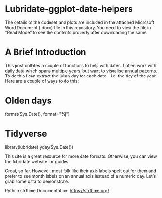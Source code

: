 # Lubridate-ggplot-date-helpers

The details of the codeset and plots are included in the attached Microsoft Word Document (.docx) file in this repository. 
You need to view the file in "Read Mode" to see the contents properly after downloading the same.

A Brief Introduction
=====================
This post collates a couple of functions to help with dates. I often work with daily data which spans multiple years, but want to visualise annual patterns. To do this I can extract the julian day for each date – i.e. the day of the year. Here are a couple of ways to do this:

# Olden days
format(Sys.Date(), format="%j")

# Tidyverse
library(lubridate)
yday(Sys.Date())

This site is a great resource for more date formats. Otherwise, you can view the lubridate website for guides.

Great, so far. However, most folk like their axis labels spelt out for them and prefer to see month labels on an annual axis instead of a numeric day. Let’s grab some data to demonstrate. 

Python strftime Documentation: https://strftime.org/
